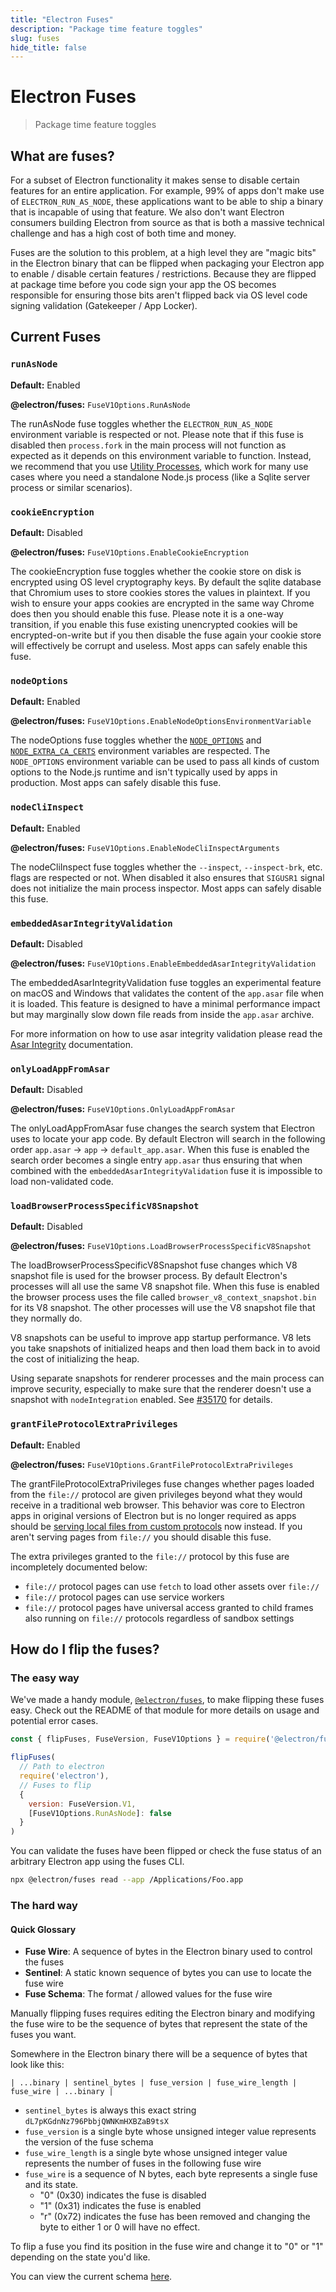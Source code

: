 ```yaml
---
title: "Electron Fuses"
description: "Package time feature toggles"
slug: fuses
hide_title: false
---
```


# Electron Fuses

> Package time feature toggles

## What are fuses?

For a subset of Electron functionality it makes sense to disable certain features for an entire application.  For example, 99% of apps don't make use of `ELECTRON_RUN_AS_NODE`, these applications want to be able to ship a binary that is incapable of using that feature.  We also don't want Electron consumers building Electron from source as that is both a massive technical challenge and has a high cost of both time and money.

Fuses are the solution to this problem, at a high level they are "magic bits" in the Electron binary that can be flipped when packaging your Electron app to enable / disable certain features / restrictions.  Because they are flipped at package time before you code sign your app the OS becomes responsible for ensuring those bits aren't flipped back via OS level code signing validation (Gatekeeper / App Locker).

## Current Fuses

### `runAsNode`

**Default:** Enabled

**@electron/fuses:** `FuseV1Options.RunAsNode`

The runAsNode fuse toggles whether the `ELECTRON_RUN_AS_NODE` environment variable is respected or not.  Please note that if this fuse is disabled then `process.fork` in the main process will not function as expected as it depends on this environment variable to function. Instead, we recommend that you use [Utility Processes](../api/utility-process.md), which work for many use cases where you need a standalone Node.js process (like a Sqlite server process or similar scenarios).

### `cookieEncryption`

**Default:** Disabled

**@electron/fuses:** `FuseV1Options.EnableCookieEncryption`

The cookieEncryption fuse toggles whether the cookie store on disk is encrypted using OS level cryptography keys.  By default the sqlite database that Chromium uses to store cookies stores the values in plaintext.  If you wish to ensure your apps cookies are encrypted in the same way Chrome does then you should enable this fuse.  Please note it is a one-way transition, if you enable this fuse existing unencrypted cookies will be encrypted-on-write but if you then disable the fuse again your cookie store will effectively be corrupt and useless.  Most apps can safely enable this fuse.

### `nodeOptions`

**Default:** Enabled

**@electron/fuses:** `FuseV1Options.EnableNodeOptionsEnvironmentVariable`

The nodeOptions fuse toggles whether the [`NODE_OPTIONS`](https://nodejs.org/api/cli.html#node_optionsoptions)  and [`NODE_EXTRA_CA_CERTS`](https://github.com/nodejs/node/blob/main/doc/api/cli.md#node_extra_ca_certsfile) environment variables are respected.  The `NODE_OPTIONS` environment variable can be used to pass all kinds of custom options to the Node.js runtime and isn't typically used by apps in production.  Most apps can safely disable this fuse.

### `nodeCliInspect`

**Default:** Enabled

**@electron/fuses:** `FuseV1Options.EnableNodeCliInspectArguments`

The nodeCliInspect fuse toggles whether the `--inspect`, `--inspect-brk`, etc. flags are respected or not.  When disabled it also ensures that `SIGUSR1` signal does not initialize the main process inspector.  Most apps can safely disable this fuse.

### `embeddedAsarIntegrityValidation`

**Default:** Disabled

**@electron/fuses:** `FuseV1Options.EnableEmbeddedAsarIntegrityValidation`

The embeddedAsarIntegrityValidation fuse toggles an experimental feature on macOS and Windows that validates the content of the `app.asar` file when it is loaded.  This feature is designed to have a minimal performance impact but may marginally slow down file reads from inside the `app.asar` archive.

For more information on how to use asar integrity validation please read the [Asar Integrity](asar-integrity.md) documentation.

### `onlyLoadAppFromAsar`

**Default:** Disabled

**@electron/fuses:** `FuseV1Options.OnlyLoadAppFromAsar`

The onlyLoadAppFromAsar fuse changes the search system that Electron uses to locate your app code.  By default Electron will search in the following order `app.asar` -> `app` -> `default_app.asar`.  When this fuse is enabled the search order becomes a single entry `app.asar` thus ensuring that when combined with the `embeddedAsarIntegrityValidation` fuse it is impossible to load non-validated code.

### `loadBrowserProcessSpecificV8Snapshot`

**Default:** Disabled

**@electron/fuses:** `FuseV1Options.LoadBrowserProcessSpecificV8Snapshot`

The loadBrowserProcessSpecificV8Snapshot fuse changes which V8 snapshot file is used for the browser process.  By default Electron's processes will all use the same V8 snapshot file.  When this fuse is enabled the browser process uses the file called `browser_v8_context_snapshot.bin` for its V8 snapshot. The other processes will use the V8 snapshot file that they normally do.

V8 snapshots can be useful to improve app startup performance. V8 lets you take snapshots of initialized heaps and then load them back in to avoid the cost of initializing the heap.

Using separate snapshots for renderer processes and the main process can improve security, especially to make sure that the renderer doesn't use a snapshot with `nodeIntegration` enabled. See [#35170](https://github.com/electron/electron/issues/35170) for details.

### `grantFileProtocolExtraPrivileges`

**Default:** Enabled

**@electron/fuses:** `FuseV1Options.GrantFileProtocolExtraPrivileges`

The grantFileProtocolExtraPrivileges fuse changes whether pages loaded from the `file://` protocol are given privileges beyond what they would receive in a traditional web browser.  This behavior was core to Electron apps in original versions of Electron but is no longer required as apps should be [serving local files from custom protocols](./security.md#18-avoid-usage-of-the-file-protocol-and-prefer-usage-of-custom-protocols) now instead.  If you aren't serving pages from `file://` you should disable this fuse.

The extra privileges granted to the `file://` protocol by this fuse are incompletely documented below:

* `file://` protocol pages can use `fetch` to load other assets over `file://`
* `file://` protocol pages can use service workers
* `file://` protocol pages have universal access granted to child frames also running on `file://` protocols regardless of sandbox settings

## How do I flip the fuses?

### The easy way

We've made a handy module, [`@electron/fuses`](https://npmjs.com/package/@electron/fuses), to make flipping these fuses easy.  Check out the README of that module for more details on usage and potential error cases.

```js @ts-nocheck
const { flipFuses, FuseVersion, FuseV1Options } = require('@electron/fuses')

flipFuses(
  // Path to electron
  require('electron'),
  // Fuses to flip
  {
    version: FuseVersion.V1,
    [FuseV1Options.RunAsNode]: false
  }
)
```

You can validate the fuses have been flipped or check the fuse status of an arbitrary Electron app using the fuses CLI.

```bash
npx @electron/fuses read --app /Applications/Foo.app
```

### The hard way

#### Quick Glossary

* **Fuse Wire**: A sequence of bytes in the Electron binary used to control the fuses
* **Sentinel**: A static known sequence of bytes you can use to locate the fuse wire
* **Fuse Schema**: The format / allowed values for the fuse wire

Manually flipping fuses requires editing the Electron binary and modifying the fuse wire to be the sequence of bytes that represent the state of the fuses you want.

Somewhere in the Electron binary there will be a sequence of bytes that look like this:

```text
| ...binary | sentinel_bytes | fuse_version | fuse_wire_length | fuse_wire | ...binary |
```

* `sentinel_bytes` is always this exact string `dL7pKGdnNz796PbbjQWNKmHXBZaB9tsX`
* `fuse_version` is a single byte whose unsigned integer value represents the version of the fuse schema
* `fuse_wire_length` is a single byte whose unsigned integer value represents the number of fuses in the following fuse wire
* `fuse_wire` is a sequence of N bytes, each byte represents a single fuse and its state.
  * "0" (0x30) indicates the fuse is disabled
  * "1" (0x31) indicates the fuse is enabled
  * "r" (0x72) indicates the fuse has been removed and changing the byte to either 1 or 0 will have no effect.

To flip a fuse you find its position in the fuse wire and change it to "0" or "1" depending on the state you'd like.

You can view the current schema [here](https://github.com/electron/electron/blob/main/build/fuses/fuses.json5).
